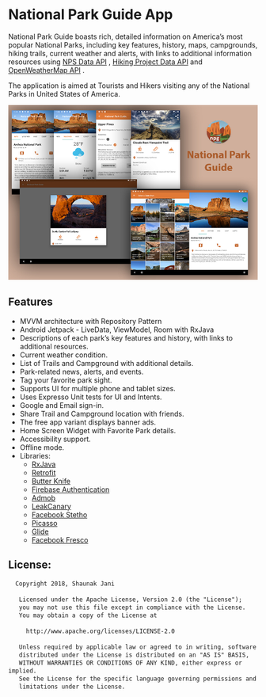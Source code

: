# National Park Guide App

National Park Guide boasts rich, detailed information on America’s most popular National
Parks, including key features, history, maps, campgrounds, hiking trails, current weather and
alerts, with links to additional information resources using [NPS Data API](https://www.nps.gov/subjects/digital/nps-data-api.htm) , [Hiking Project Data API](https://www.hikingproject.com//data)
and [OpenWeatherMap API](https://openweathermap.org/api) .

The application is aimed at Tourists and Hikers visiting any of the National Parks in United States of America.   

![NPS App][NPS-app]

[NPS-app]: ./media/app_banner.jpg

## Features

* MVVM architecture with Repository Pattern
* Android Jetpack - LiveData, ViewModel, Room with RxJava
* Descriptions of each park’s key features and history, with links to additional resources.
* Current weather condition.
* List of Trails and Campground with additional details. 
* Park-related news, alerts, and events. 
* Tag your favorite park sight.
* Supports UI for multiple phone and tablet sizes.
* Uses Expresso Unit tests for UI and Intents.
* Google and Email sign-in.
* Share Trail and Campground location with friends.
* The free app variant displays banner ads.
* Home Screen Widget with Favorite Park details.
* Accessibility support.
* Offline mode.
* Libraries:
    * [RxJava](https://github.com/ReactiveX/RxJava)
    * [Retrofit](http://square.github.io/retrofit/)
    * [Butter Knife](jakewharton.github.io/butterknife/)
    * [Firebase Authentication](https://firebase.google.com/)
    * [Admob](https://www.google.com/admob/)
    * [LeakCanary](https://github.com/square/leakcanary)
    * [Facebook Stetho](http://facebook.github.io/stetho/)
    * [Picasso](http://square.github.io/picasso/)
    * [Glide](https://github.com/bumptech/glide)
    * [Facebook Fresco](http://frescolib.org/)


## License:
```
  Copyright 2018, Shaunak Jani

   Licensed under the Apache License, Version 2.0 (the "License");
   you may not use this file except in compliance with the License.
   You may obtain a copy of the License at

     http://www.apache.org/licenses/LICENSE-2.0

   Unless required by applicable law or agreed to in writing, software
   distributed under the License is distributed on an "AS IS" BASIS,
   WITHOUT WARRANTIES OR CONDITIONS OF ANY KIND, either express or implied.
   See the License for the specific language governing permissions and
   limitations under the License.
```